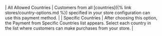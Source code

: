 
| All Allowed Countries | Customers from all [countries]({% link stores/country-options.md %}) specified in your store configuration can use this payment method. |
| Specific Countries | After choosing this option, the Payment from Specific Countries list appears. Select each country in the list where customers can make purchases from your store. |
